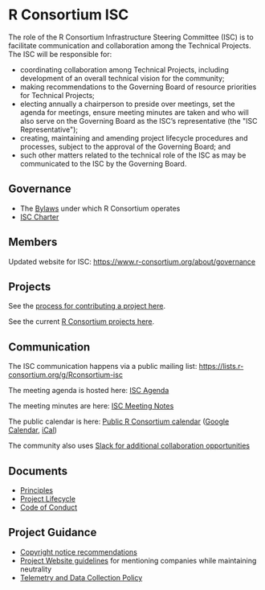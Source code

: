 # R Consortium ISC

The role of the R Consortium Infrastructure Steering Committee (ISC) is to facilitate communication and collaboration among the Technical Projects. The ISC will be responsible for:

- coordinating collaboration among Technical Projects, including development of an overall technical vision for the community;
- making recommendations to the Governing Board of resource priorities for Technical Projects;
- electing annually a chairperson to preside over meetings, set the agenda for meetings, ensure meeting minutes are taken and who will also serve on the Governing Board as the ISC’s representative (the "ISC Representative");
- creating, maintaining and amending project lifecycle procedures and processes, subject to the approval of the Governing Board; and
- such other matters related to the technical role of the ISC as may be communicated to the ISC by the Governing Board.

## Governance

* The [Bylaws](https://bylaws.r-consortium.org) under which R Consortium operates
* [ISC Charter](https://isc-charter.r-consortium.org)

## Members

Updated website for ISC: https://www.r-consortium.org/about/governance

## Projects

See the [process for contributing a project here](https://github.com/RConsortium/isc/blob/master/PROJECT_LIFECYCLE.md).

See the current [R Consortium projects here](https://www.r-consortium.org/projects).

## Communication

The ISC communication happens via a public mailing list: https://lists.r-consortium.org/g/Rconsortium-isc

The meeting agenda is hosted here: [ISC Agenda](#tbd)

The meeting minutes are here: [ISC Meeting Notes](docs/#tbd)

The public calendar is here: [Public R Consortium calendar](https://calendar.r-consortium.org) ([Google Calendar](https://calendar.google.com/calendar/u/0/r?cid=c_vbru9ai8gphi28df3s79u4m60o@group.calendar.google.com), [iCal](https://calendar.google.com/calendar/ical/c_vbru9ai8gphi28df3s79u4m60o%40group.calendar.google.com/public/basic.ics))

The community also uses [Slack for additional collaboration opportunities](https://join.slack.com/t/rconsortium/shared_invite/zt-cmmt8p84-MSSL1fLZ1PQbGdW2eO5npw)

## Documents
* [Principles](PRINCIPLES.md)
* [Project Lifecycle](PROJECT_LIFECYCLE.md)
* [Code of Conduct](CODE_OF_CONDUCT.md)

## Project Guidance

* [Copyright notice recommendations](https://github.com/RConsortium/foundation/blob/master/copyright.md)
* [Project Website guidelines](https://github.com/RConsortium/foundation/blob/master/project-website-guidelines.md) for mentioning companies while maintaining neutrality
* [Telemetry and Data Collection Policy](https://www.linuxfoundation.org/telemetry-data-policy/)

